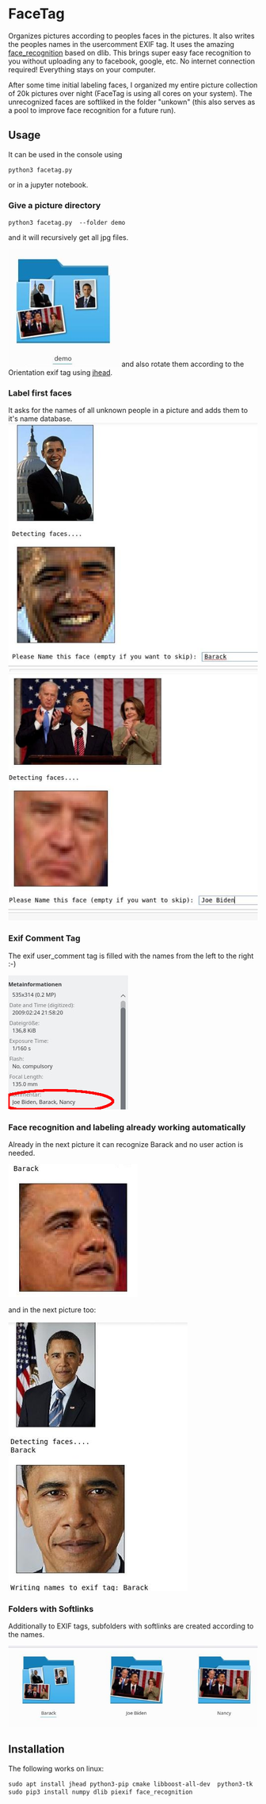 # FaceTag

Organizes pictures according to peoples faces in the pictures. It also writes the peoples names in the usercomment EXIF tag. It uses the amazing [face_recognition](https://github.com/ageitgey/face_recognition) based on dlib. 
This brings super easy face recognition to you without uploading any to facebook, google, etc. No internet connection required! Everything stays on your computer. 


After some time initial labeling faces, I organized my entire picture collection of 20k pictures over night (FaceTag is using all cores on your system). The unrecognized faces are softliked in the folder "unkown" (this also serves as a pool to improve face recognition for a future run).


## Usage

It can be used in the console using
```
python3 facetag.py
```
or in a jupyter notebook.



### Give a picture directory
```
python3 facetag.py  --folder demo
```
and it will recursively get all jpg files.

![](res/pics.jpg)
and also rotate them according to the Orientation exif tag using [jhead](http://www.sentex.net/~mwandel/jhead/).

### Label first faces 
It asks for the names of all unknown people in a picture and adds them to it's name database.
![](res/demo1.jpg)
![](res/demo2.jpg)
### Exif Comment Tag
The exif user_comment tag is filled with the names from the left to the right :-) 

![](res/exif.jpg)

### Face recognition and labeling already working automatically
Already in the next picture it can recognize Barack and no user action is needed.

![](res/demo3.jpg)

and in the next picture too:

![](res/demo6.jpg)

### Folders with Softlinks  
Additionally to EXIF tags, subfolders with softlinks are created according to the names.

![](res/folders.jpg)




## Installation

The following works on linux:
```
sudo apt install jhead python3-pip cmake libboost-all-dev  python3-tk
sudo pip3 install numpy dlib piexif face_recognition
```
